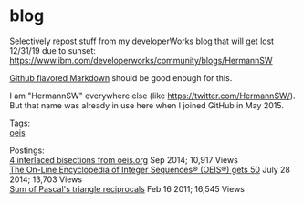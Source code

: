 # blog
Selectively repost stuff from my developerWorks blog that will get lost 12/31/19 due to sunset:  
https://www.ibm.com/developerworks/community/blogs/HermannSW

[Github flavored Markdown](https://github.github.com/gfm/) should be good enough for this.

I am "HermannSW" everywhere else (like https://twitter.com/HermannSW/).  
But that name was already in use here when I joined GitHub in May 2015.

Tags:  
[oeis](oeis/#blog-posts-tagged-with-oeis)

Postings:  
[4 interlaced bisections from oeis.org](9_2_2014/#4-interlaced-bisections-from-oeisorg) Sep 2014; 10,917 Views  
[The On-Line Encyclopedia of Integer Sequences® (OEIS®) gets 50](7_28_2014/#the-on-line-encyclopedia-of-integer-sequences-oeis-gets-50) July 28 2014; 13,703 Views  
[Sum of Pascal's triangle reciprocals](2_16_2011/#feb-16-2011-tags-xslt-triangle-reciprocal-pascals-sum-oeis-16545-views) Feb 16 2011; 16,545 Views
